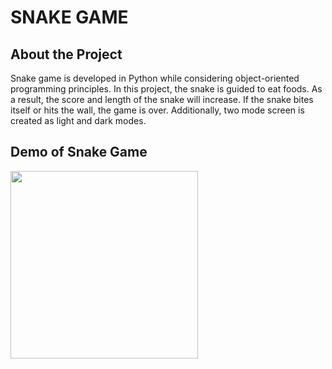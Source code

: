 # SNAKE GAME
## About the Project

Snake game is developed in Python while considering object-oriented programming principles.
In this project, the snake is guided to eat foods. As a result, the score and length of the snake will increase. If the snake bites itself or hits the wall, the game is over. Additionally, two mode screen is created
as light and dark modes.

## Demo of Snake Game

<img src="https://media.giphy.com/media/v1.Y2lkPTc5MGI3NjExbGJ1NzB1Y3dmNGg2b3MwaGdnaTJza2xuNjE4MTZrdXg4eDdhYnFhMCZlcD12MV9pbnRlcm5hbF9naWZfYnlfaWQmY3Q9Zw/I8a1pBzuEaoW3efBGO/giphy.gif" width="300">
